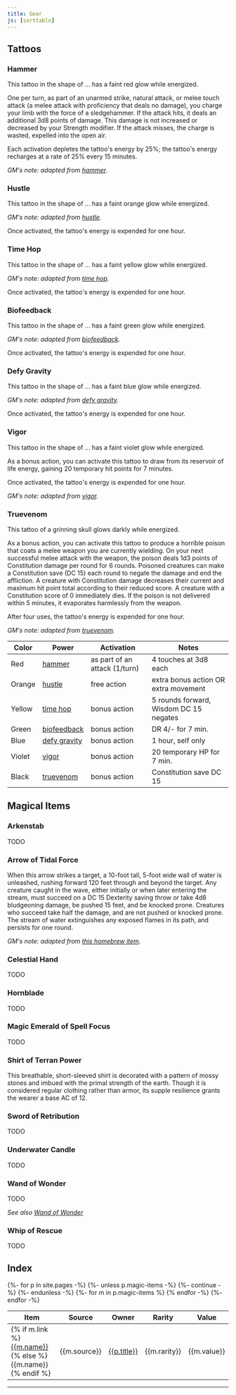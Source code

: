 ```yaml
---
title: Gear
js: [sorttable]
---
```


## Tattoos

### Hammer

This tattoo in the shape of ... has a faint red glow while energized.

One per turn, as part of an unarmed strike, natural attack, or melee touch attack (a melee attack with proficiency that deals no damage), you charge your limb with the force of a sledgehammer. If the attack hits, it deals an additional 3d8 points of damage. This damage is not increased or decreased by your Strength modifier. If the attack misses, the charge is wasted, expelled into the open air.

Each activation depletes the tattoo's energy by 25%; the tattoo's energy recharges at a rate of 25% every 15 minutes.

*GM's note: adapted from [hammer].*

### Hustle

This tattoo in the shape of ... has a faint orange glow while energized.

*GM's note: adapted from [hustle].*

Once activated, the tattoo's energy is expended for one hour.

### Time Hop

This tattoo in the shape of ... has a faint yellow glow while energized.

*GM's note: adapted from [time hop].*

Once activated, the tattoo's energy is expended for one hour.

### Biofeedback

This tattoo in the shape of ... has a faint green glow while energized.

*GM's note: adapted from [biofeedback].*

Once activated, the tattoo's energy is expended for one hour.

### Defy Gravity

This tattoo in the shape of ... has a faint blue glow while energized.

*GM's note: adapted from [defy gravity].*

Once activated, the tattoo's energy is expended for one hour.

### Vigor

This tattoo in the shape of ... has a faint violet glow while energized.

As a bonus action, you can activate this tattoo to draw from its reservoir of life energy, gaining 20 temporary hit points for 7 minutes.

Once activated, the tattoo's energy is expended for one hour.

*GM's note: adapted from [vigor].*

### Truevenom

This tattoo of a grinning skull glows darkly while energized.

As a bonus action, you can activate this tattoo to produce a horrible poison that coats a melee weapon you are currently wielding. On your next successful melee attack with the weapon, the poison deals 1d3 points of Constitution damage per round for 6 rounds. Poisoned creatures can make a Constitution save (DC 15) each round to negate the damage and end the affliction. A creature with Constitution damage decreases their current and maximum hit point total according to their reduced score. A creature with a Constitution score of 0 immediately dies. If the poison is not delivered within 5 minutes, it evaporates harmlessly from the weapon.

After four uses, the tattoo's energy is expended for one hour.

*GM's note: adapted from [truevenom].*


| Color  | Power          | Activation                    | Notes                                  |
|--------|----------------|-------------------------------|----------------------------------------|
| Red    | [hammer]       | as part of an attack (1/turn) | 4 touches at 3d8 each                  |
| Orange | [hustle]       | free action                   | extra bonus action OR extra movement   |
| Yellow | [time hop]     | bonus action                  | 5 rounds forward, Wisdom DC 15 negates |
| Green  | [biofeedback]  | bonus action                  | DR 4/- for 7 min.                      |
| Blue   | [defy gravity] | bonus action                  | 1 hour, self only                      |
| Violet | [vigor]        | bonus action                  | 20 temporary HP for 7 min.             |
| Black  | [truevenom]    | bonus action                  | Constitution save DC 15                |

## Magical Items

### Arkenstab

TODO

### Arrow of Tidal Force

When this arrow strikes a target, a 10-foot tall, 5-foot wide wall of water is unleashed, rushing forward 120 feet through and beyond the target. Any creature caught in the wave, either initially or when later entering the stream, must succeed on a DC 15 Dexterity saving throw or take 4d8 bludgeoning damage, be pushed 15 feet, and be knocked prone. Creatures who succeed take half the damage, and are not pushed or knocked prone. The stream of water extinguishes any exposed flames in its path, and persists for one round.

*GM's note: adapted from [this homebrew item](https://www.reddit.com/r/DnD/comments/1194wgy/oc_tidal_wave_arrow/).*

### Celestial Hand

TODO

### Hornblade

TODO

### Magic Emerald of Spell Focus

TODO

### Shirt of Terran Power

This breathable, short-sleeved shirt is decorated with a pattern of mossy stones and imbued with the primal strength of the earth. Though it is considered regular clothing rather than armor, its supple resilience grants the wearer a base AC of 12.

### Sword of Retribution

TODO

### Underwater Candle

TODO

### Wand of Wonder

TODO

*See also [Wand of Wonder](https://2014.5e.tools/items.html#wand%20of%20wonder_dmg)*

### Whip of Rescue

TODO

## Index

<table class="sortable">
<thead>
<tr>
  <th>Item</th>
  <th>Source</th>
  <th>Owner</th>
  <th>Rarity</th>
  <th>Value</th>
</tr>
</thead>
<tbody>
{%- for p in site.pages -%}
{%- unless p.magic-items -%} {%- continue -%} {%- endunless -%}
{%- for m in p.magic-items %}
<tr>
  <td>{% if m.link %}<a href="{{m.link}}">{{m.name}}</a>{% else %}{{m.name}}{% endif %}</td>
  <td>{{m.source}}</td>
  <td><a href="{{site.baseurl}}{{p.url}}">{{p.title}}</a></td>
  <td>{{m.rarity}}</td>
  <td>{{m.value}}</td>
</tr>
{% endfor -%}
{%- endfor -%}
</tbody>
</table>

------------------------

[hammer]: https://www.d20pfsrd.com/alternative-rule-systems/psionics-unleashed/psionic-powers/h/hammer
[hustle]: https://www.d20pfsrd.com/alternative-rule-systems/psionics-unleashed/psionic-powers/h/hustle
[biofeedback]: https://www.d20pfsrd.com/alternative-rule-systems/psionics-unleashed/psionic-powers/b/biofeedback/
[defy gravity]: https://www.d20pfsrd.com/alternative-rule-systems/psionics-unleashed/psionic-powers/d/defy-gravity
[time hop]: https://www.d20pfsrd.com/alternative-rule-systems/psionics-unleashed/psionic-powers/t/time-hop/
[vigor]: https://www.d20pfsrd.com/alternative-rule-systems/psionics-unleashed/psionic-powers/v/vigor/
[truevenom]: https://www.d20pfsrd.com/alternative-rule-systems/psionics-unleashed/psionic-powers/t/truevenom/
